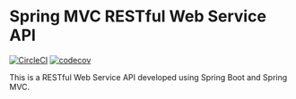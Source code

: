 # Spring MVC RESTful Web Service API

[![CircleCI](https://circleci.com/gh/Atul-2001/spring-mvc-restful-api/tree/master.svg?style=svg)](https://circleci.com/gh/Atul-2001/spring-mvc-restful-api/tree/master)
[![codecov](https://codecov.io/gh/Atul-2001/spring-mvc-restful-api/branch/master/graph/badge.svg?token=QE0SW1T8FV)](https://codecov.io/gh/Atul-2001/spring-mvc-restful-api)

This is a RESTful Web Service API developed using Spring Boot and Spring MVC.